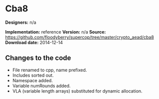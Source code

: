 # Cba8

**Designers:** n/a

**Implementation:** reference
**Version:** n/a
**Source:** https://github.com/floodyberry/supercop/tree/master/crypto_aead/cba8
**Download date:** 2014-12-14

## Changes to the code

* File renamed to cpp, name prefixed.
* Includes sorted out.
* Namespace added.
* Variable numRounds added.
* VLA (variable length arrays) substituted for dynamic allocation.
